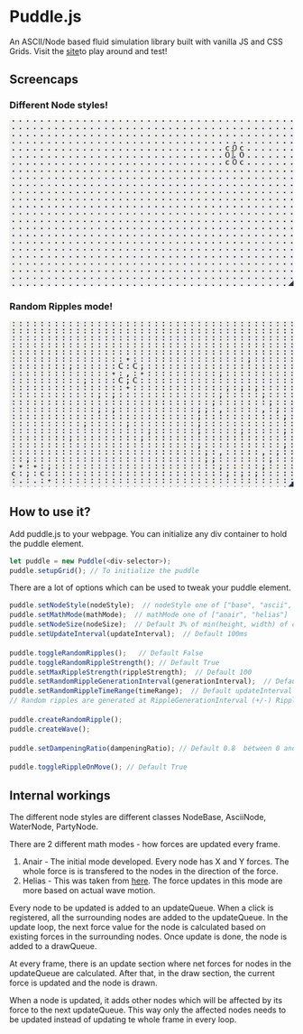 # Puddle.js

An ASCII/Node based fluid simulation library built with vanilla JS and CSS Grids.
Visit the [site](https://batman-nair.github.io/puddle.js/)to play around and test!

## Screencaps

### Different Node styles!
![Move Ripples](screencaps/move_big.gif)

### Random Ripples mode!
![Random Ripples](screencaps/ripple_big.gif)


## How to use it?

Add puddle.js to your webpage. You can initialize any div container to hold the puddle element.

```js
let puddle = new Puddle(<div-selector>);
puddle.setupGrid(); // To initialize the puddle
```

There are a lot of options which can be used to tweak your puddle element.

```js
puddle.setNodeStyle(nodeStyle);  // nodeStyle one of ["base", "ascii", "water", "party"]  // Default "base"
puddle.setMathMode(mathMode);  // mathMode one of ["anair", "helias"]   // Default "anair"
puddle.setNodeSize(nodeSize);  // Default 3% of min(height, width) of container
puddle.setUpdateInterval(updateInterval);  // Default 100ms

puddle.toggleRandomRipples();	// Default False
puddle.toggleRandomRippleStrength(); // Default True
puddle.setMaxRippleStrength(rippleStrength);  // Default 100
puddle.setRandomRippleGenerationInterval(generationInterval);  // Default updateInterval  min: updateInterval
puddle.setRandomRippleTimeRange(timeRange);  // Default updateInterval  max: updateInterval
// Random ripples are generated at RippleGenerationInterval (+/-) RippleTimeRange/2

puddle.createRandomRipple();
puddle.createWave();

puddle.setDampeningRatio(dampeningRatio); // Default 0.8  between 0 and 1

puddle.toggleRippleOnMove(); // Default True

```

## Internal workings

The different node styles are different classes NodeBase, AsciiNode, WaterNode, PartyNode.

There are 2 different math modes - how forces are updated every frame.

 1. Anair - The initial mode developed. Every node has X and Y forces. The whole force is is transfered to the nodes in the direction of the force.
 2. Helias - This was taken from [here](https://web.archive.org/web/20160418004149/http://freespace.virgin.net/hugo.elias/graphics/x_water.htm). The force updates in this mode are more based on actual wave motion.

Every node to be updated is added to an updateQueue. When a click is registered, all the surrounding nodes are added to the updateQueue. In the update loop, the next force value for the node is calculated based on existing forces in the surrounding nodes. Once update is done, the node is added to a drawQueue.

At every frame, there is an update section where net forces for nodes in the updateQueue are calculated. After that, in the draw section, the current force is updated and the node is drawn.

When a node is updated, it adds other nodes which will be affected by its force to the next updateQueue. This way only the affected nodes needs to be updated instead of updating te whole frame in every loop.
